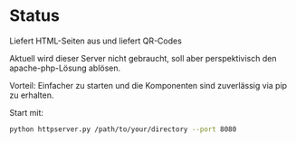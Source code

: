 # Status

Liefert HTML-Seiten aus und liefert QR-Codes

Aktuell wird dieser Server nicht gebraucht, soll aber perspektivisch den
apache-php-Lösung ablösen.

Vorteil: Einfacher zu starten und die Komponenten sind zuverlässig via pip zu erhalten.

Start mit:
```bash
python httpserver.py /path/to/your/directory --port 8080
```

